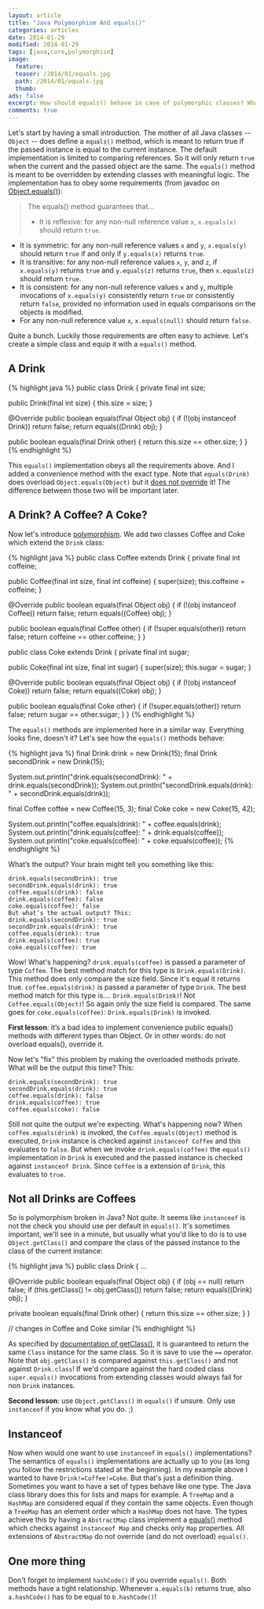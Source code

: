 ```yaml
---
layout: article
title: "Java Polymorphism And equals()"
categories: articles
date: 2014-01-29
modified: 2014-01-29
tags: [java,core,polymorphism]
image:
  feature: 
  teaser: /2014/01/equals.jpg
  path: /2014/01/equals.jpg
  thumb: 
ads: false
excerpt: How should equals() behave in case of polymorphic classes? What are the pitfalls here?
comments: true
---
```


Let's start by having a small introduction. The mother of all Java classes -- `Object` -- does define a `equals()` method, which is meant to return true if the passed instance is equal to the current instance. The default implementation is limited to comparing references. So it will only return `true` when the current and the passed object are the same. The `equals()` method is meant to be overridden by extending classes with meaningful logic. The implementation has to obey some requirements (from javadoc on [Object.equals()]):

> The equals() method guarantees that...
>
> * It is reflexive: for any non-null reference value `x`, `x.equals(x)` should return `true`.
* It is symmetric: for any non-null reference values `x` and `y`, `x.equals(y)` should return `true` if and only if `y.equals(x)` returns `true`.
* It is transitive: for any non-null reference values `x`, `y`, and `z`, if `x.equals(y)` returns `true` and `y.equals(z)` returns `true`, then `x.equals(z)` should return `true`.
* It is consistent: for any non-null reference values `x` and `y`, multiple invocations of `x.equals(y)` consistently return `true` or consistently return `false`, provided no information used in equals comparisons on the objects is modified.
* For any non-null reference value `x`, `x.equals(null)` should return `false`.

Quite a bunch. Luckily those requirements are often easy to achieve. Let's create a simple class and equip it with a `equals()` method.

## A Drink
{% highlight java %}
public class Drink {
  private final int size;

  public Drink(final int size) {
    this.size = size;
  }

  @Override
  public boolean equals(final Object obj) {
    if (!(obj instanceof Drink)) return false;
    return equals((Drink) obj);
  }

  public boolean equals(final Drink other) {
    return this.size == other.size;
  }
}
{% endhighlight %}

This `equals()` implementation obeys all the requirements above. And I added a convenience method with the exact type. Note that `equals(Drink)` does overload `Object.equals(Object)` but it [does not override] it! The difference between those two will be important later.

## A Drink? A Coffee? A Coke?
Now let's introduce [polymorphism]. We add two classes Coffee and Coke which extend the `Drink` class:

{% highlight java %}
public class Coffee extends Drink {
  private final int coffeine;

  public Coffee(final int size, final int coffeine) {
    super(size);
    this.coffeine = coffeine;
  }

  @Override
  public boolean equals(final Object obj) {
    if (!(obj instanceof Coffee)) return false;
    return equals((Coffee) obj);
  }

  public boolean equals(final Coffee other) {
    if (!super.equals(other)) return false;
    return coffeine == other.coffeine;
  }
}

public class Coke extends Drink {
  private final int sugar;

  public Coke(final int size, final int sugar) {
    super(size);
    this.sugar = sugar;
  }

  @Override
  public boolean equals(final Object obj) {
    if (!(obj instanceof Coke)) return false;
    return equals((Coke) obj);
  }

  public boolean equals(final Coke other) {
    if (!super.equals(other)) return false;
    return sugar == other.sugar;
  }
}
{% endhighlight %}

The `equals()` methods are implemented here in a similar way. Everything looks fine, doesn't it? Let's see how the `equals()` methods behave:

{% highlight java %}
final Drink drink = new Drink(15);
final Drink secondDrink = new Drink(15);

System.out.println("drink.equals(secondDrink): " + drink.equals(secondDrink));
System.out.println("secondDrink.equals(drink): " + secondDrink.equals(drink));

final Coffee coffee = new Coffee(15, 3);
final Coke coke = new Coke(15, 42);

System.out.println("coffee.equals(drink): " + coffee.equals(drink);
System.out.println("drink.equals(coffee): " + drink.equals(coffee));
System.out.println("coke.equals(coffee): " + coke.equals(coffee));
{% endhighlight %}

What’s the output? Your brain might tell you something like this:

~~~
drink.equals(secondDrink): true
secondDrink.equals(drink): true
coffee.equals(drink): false
drink.equals(coffee): false
coke.equals(coffee): false
But what’s the actual output? This:
drink.equals(secondDrink): true
secondDrink.equals(drink): true
coffee.equals(drink): true
drink.equals(coffee): true
coke.equals(coffee): true
~~~

Wow! What's happening? `drink.equals(coffee)` is passed a parameter of type `Coffee`. The best method match for this type is `Drink.equals(Drink)`. This method does only compare the size field. Since it's equal it returns true. `coffee.equals(drink)` is passed a parameter of type `Drink`. The best method match for this type is.... `Drink.equals(Drink)`! Not `Coffee.equals(Object)`! So again only the size field is compared. The same goes for `coke.equals(coffee)`: `Drink.equals(Drink)` is invoked.

**First lesson**: it’s a bad idea to implement convenience public equals() methods with different types than Object. Or in other words: do not overload equals(), override it.

Now let's "fix" this problem by making the overloaded methods private. What will be the output this time? This:

~~~
drink.equals(secondDrink): true
secondDrink.equals(drink): true
coffee.equals(drink): false
drink.equals(coffee): true
coffee.equals(coke): false
~~~

Still not quite the output we're expecting. What's happening now? When `coffee.equals(drink)` is invoked, the `Coffee.equals(Object)` method is executed, `Drink` instance is checked against `instanceof Coffee` and this evaluates to `false`. But when we invoke `drink.equals(coffee)` the `equals()` implementation in `Drink` is executed and the passed instance is checked against `instanceof Drink`. Since `Coffee` is a extension of `Drink`, this evaluates to `true`.

## Not all Drinks are Coffees
So is polymorphism broken in Java? Not quite. It seems like `instanceof` is not the check you should use per default in `equals()`. It's sometimes important, we'll see in a minute, but usually what you'd like to do is to use `Object.getClass()` and compare the class of the passed instance to the class of the current instance:

{% highlight java %}
public class Drink {
  ...

  @Override
  public boolean equals(final Object obj) {
    if (obj == null) return false;
    if (this.getClass() != obj.getClass()) return false;
    return equals((Drink) obj);
  }

  private boolean equals(final Drink other) {
    return this.size == other.size;
  }
}

// changes in Coffee and Coke similar
{% endhighlight %}

As specified by [documentation of getClass()], it is guaranteed to return the same `Class` instance for the same class. So it is save to use the `==` operator. Note that `obj.getClass()` is compared against `this.getClass()` and not against `Drink.class`! If we'd compare against the hard coded class `super.equals()` invocations from extending classes would always fail for non `Drink` instances.

**Second lesson**: use `Object.getClass()` in `equals()` if unsure. Only use `instanceof` if you know what you do. ;)

## Instanceof
Now when would one want to use `instanceof` in `equals()` implementations? The semantics of `equals()` implementations are actually up to you (as long you follow the restrictions stated at the beginning). In my example above I wanted to have `Drink!=Coffee!=Coke`. But that's just a definition thing. Sometimes you want to have a set of types behave like one type. The Java class library does this for lists and maps for example. A `TreeMap` and a `HashMap` are considered equal if they contain the same objects. Even though a `TreeMap` has an element order which a `HashMap` does not have. The types achieve this by having a `AbstractMap` class implement a [equals()] method which checks against `instanceof Map` and checks only `Map` properties. All extensions of `AbstractMap` do not override (and do not overload) `equals()`.

## One more thing
Don't forget to implement `hashCode()` if you override `equals()`. Both methods have a tight relationship. Whenever `a.equals(b)` returns true, also `a.hashCode()` has to be equal to `b.hashCode()`!

[Object.equals()]: http://docs.oracle.com/javase/7/docs/api/java/lang/Object.html#equals%28java.lang.Object%29
[does not override]: http://stackoverflow.com/questions/10568772/overloaded-and-overridden-in-java
[polymorphism]: http://en.wikipedia.org/wiki/Polymorphism_%28computer_science%29
[documentation of getClass()]: http://docs.oracle.com/javase/7/docs/api/java/lang/Object.html#getClass%28%29
[equals()]: http://grepcode.com/file/repository.grepcode.com/java/root/jdk/openjdk/6-b14/java/util/AbstractMap.java#AbstractMap.equals%28java.lang.Object%29
